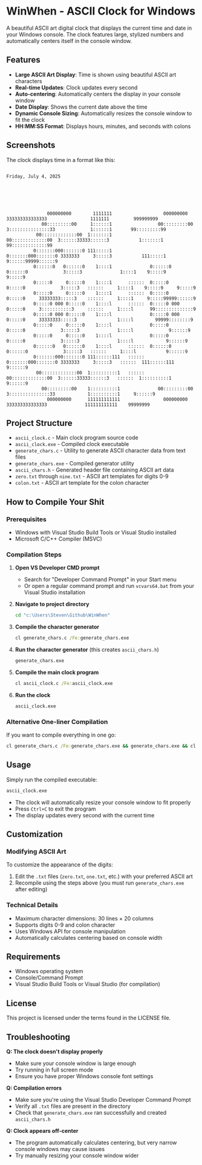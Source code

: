 # WinWhen - ASCII Clock for Windows

A beautiful ASCII art digital clock that displays the current time and date in your Windows console. The clock features large, stylized numbers and automatically centers itself in the console window.

## Features

- **Large ASCII Art Display**: Time is shown using beautiful ASCII art characters
- **Real-time Updates**: Clock updates every second
- **Auto-centering**: Automatically centers the display in your console window
- **Date Display**: Shows the current date above the time
- **Dynamic Console Sizing**: Automatically resizes the console window to fit the clock
- **HH:MM:SS Format**: Displays hours, minutes, and seconds with colons

## Screenshots

The clock displays time in a format like this:
```
                                                                                     Friday, July 4, 2025






               000000000        1111111                   000000000       333333333333333                1111111         999999999
             00:::::::::00     1::::::1                 00:::::::::00    3:::::::::::::::33             1::::::1       99:::::::::99
           00:::::::::::::00  1:::::::1               00:::::::::::::00  3::::::33333::::::3           1:::::::1     99:::::::::::::99
          0:::::::000:::::::0 111:::::1              0:::::::000:::::::0 3333333     3:::::3           111:::::1    9::::::99999::::::9
          0::::::0   0::::::0    1::::1              0::::::0   0::::::0             3:::::3              1::::1    9:::::9     9:::::9
          0:::::0     0:::::0    1::::1      ::::::  0:::::0     0:::::0             3:::::3   ::::::     1::::1    9:::::9     9:::::9
          0:::::0     0:::::0    1::::1      ::::::  0:::::0     0:::::0     33333333:::::3    ::::::     1::::1     9:::::99999::::::9
          0:::::0 000 0:::::0    1::::l      ::::::  0:::::0 000 0:::::0     3:::::::::::3     ::::::     1::::l      99::::::::::::::9
          0:::::0 000 0:::::0    1::::l              0:::::0 000 0:::::0     33333333:::::3               1::::l        99999::::::::9
          0:::::0     0:::::0    1::::l              0:::::0     0:::::0             3:::::3              1::::l             9::::::9
          0:::::0     0:::::0    1::::l              0:::::0     0:::::0             3:::::3              1::::l            9::::::9
          0::::::0   0::::::0    1::::l      ::::::  0::::::0   0::::::0             3:::::3   ::::::     1::::l           9::::::9
          0:::::::000:::::::0 111::::::111   ::::::  0:::::::000:::::::0 3333333     3:::::3   ::::::  111::::::111       9::::::9
           00:::::::::::::00  1::::::::::1   ::::::   00:::::::::::::00  3::::::33333::::::3   ::::::  1::::::::::1      9::::::9
             00:::::::::00    1::::::::::1              00:::::::::00    3:::::::::::::::33            1::::::::::1     9::::::9
               000000000      111111111111                000000000       333333333333333              111111111111    99999999
```

## Project Structure

- `ascii_clock.c` - Main clock program source code
- `ascii_clock.exe` - Compiled clock executable
- `generate_chars.c` - Utility to generate ASCII character data from text files
- `generate_chars.exe` - Compiled generator utility
- `ascii_chars.h` - Generated header file containing ASCII art data
- `zero.txt` through `nine.txt` - ASCII art templates for digits 0-9
- `colon.txt` - ASCII art template for the colon character

## How to Compile Your Shit

### Prerequisites
- Windows with Visual Studio Build Tools or Visual Studio installed
- Microsoft C/C++ Compiler (MSVC)

### Compilation Steps

1. **Open VS Developer CMD prompt**
   - Search for "Developer Command Prompt" in your Start menu
   - Or open a regular command prompt and run `vcvars64.bat` from your Visual Studio installation

2. **Navigate to project directory**
   ```cmd
   cd "c:\Users\Steven\Github\WinWhen"
   ```

3. **Compile the character generator**
   ```cmd
   cl generate_chars.c /Fe:generate_chars.exe
   ```

4. **Run the character generator** (this creates `ascii_chars.h`)
   ```cmd
   generate_chars.exe
   ```

5. **Compile the main clock program**
   ```cmd
   cl ascii_clock.c /Fe:ascii_clock.exe
   ```

6. **Run the clock**
   ```cmd
   ascii_clock.exe
   ```

### Alternative One-liner Compilation
If you want to compile everything in one go:
```cmd
cl generate_chars.c /Fe:generate_chars.exe && generate_chars.exe && cl ascii_clock.c /Fe:ascii_clock.exe
```

## Usage

Simply run the compiled executable:
```cmd
ascii_clock.exe
```

- The clock will automatically resize your console window to fit properly
- Press `Ctrl+C` to exit the program
- The display updates every second with the current time

## Customization

### Modifying ASCII Art
To customize the appearance of the digits:

1. Edit the `.txt` files (`zero.txt`, `one.txt`, etc.) with your preferred ASCII art
2. Recompile using the steps above (you must run `generate_chars.exe` after editing)

### Technical Details
- Maximum character dimensions: 30 lines × 20 columns
- Supports digits 0-9 and colon character
- Uses Windows API for console manipulation
- Automatically calculates centering based on console width

## Requirements

- Windows operating system
- Console/Command Prompt
- Visual Studio Build Tools or Visual Studio (for compilation)

## License

This project is licensed under the terms found in the LICENSE file.

## Troubleshooting

**Q: The clock doesn't display properly**
- Make sure your console window is large enough
- Try running in full screen mode
- Ensure you have proper Windows console font settings

**Q: Compilation errors**
- Make sure you're using the Visual Studio Developer Command Prompt
- Verify all `.txt` files are present in the directory
- Check that `generate_chars.exe` ran successfully and created `ascii_chars.h`

**Q: Clock appears off-center**
- The program automatically calculates centering, but very narrow console windows may cause issues
- Try manually resizing your console window wider